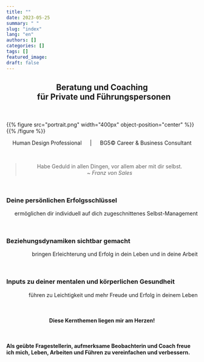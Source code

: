 ```yaml
---
title: ""
date: 2023-05-25
summary: " "
slug: "index"
lang: "en"
authors: []
categories: []
tags: []
featured_image: 
draft: false
---
```


## <p style="text-align: center; color: var(--color-two)">Beratung und Coaching <br> &nbsp; für Private und Führungspersonen</p>

<br>  

{{% figure src="portrait.png" width="400px" object-position="center" %}} {{% /figure %}}  


 
<p style="text-align: center">Human Design Professional &emsp; | &emsp; BG5© Career & Business Consultant</p>  

<br>  

> <p style="text-align: center">Habe Geduld in allen Dingen, vor allem aber mit dir selbst. <br> <i> ~ Franz von Sales </i></p>

<br>  

### Deine persönlichen Erfolgsschlüssel
<p style="text-align: right">ermöglichen dir individuell auf dich zugeschnittenes Selbst-Management </p>  

<br>

### Beziehungsdynamiken sichtbar gemacht
<p style="text-align: right">bringen Erleichterung und Erfolg in dein Leben und in deine Arbeit </p>  

<br>

### Inputs zu deiner mentalen und körperlichen Gesundheit
<p style="text-align: right">führen zu Leichtigkeit und mehr Freude und Erfolg in deinem Leben </p>

<br>

#### <p style="text-align: center"> Diese Kernthemen liegen mir am Herzen!   

<br>  

**Als geübte Fragestellerin, aufmerksame Beobachterin und Coach freue ich mich, Leben, Arbeiten und Führen zu vereinfachen und verbessern.**